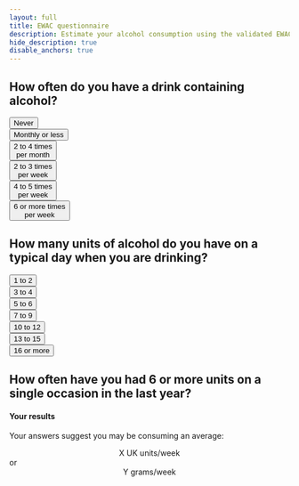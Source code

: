 ```yaml
---
layout: full
title: EWAC questionnaire 
description: Estimate your alcohol consumption using the validated EWAC tool <span class="badge badge-warning">experimental</span>
hide_description: true
disable_anchors: true
---
```



## How often do you have a drink containing alcohol?

<div id="audit1" class="btn-toolbar" role="toolbar" aria-label="AUDIT-1">
  <div class="btn-group mr-2" role="group" aria-label="Never">
    <button type="button" class="btn btn-secondary">Never</button>
  </div>
  <div class="btn-group mr-2" role="group" aria-label="Monthly">
    <button type="button" class="btn btn-secondary">Monthly or less</button>
  </div>
  <div class="btn-group mr-2" role="group" aria-label="2-4 per month">
    <button type="button" class="btn btn-secondary">2 to 4 times<br>per month</button>
  </div>  
  <div class="btn-group mr-2" role="group" aria-label="2-3 per week">
    <button type="button" class="btn btn-secondary">2 to 3 times<br>per week</button>
  </div>  
  <div class="btn-group mr-2" role="group" aria-label="4-5 per week">
    <button type="button" class="btn btn-secondary">4 to 5 times<br>per week</button>
  </div>  
  <div class="btn-group mr-2" role="group" aria-label="6+ per week">
    <button type="button" class="btn btn-secondary">6 or more times<br>per week</button>
  </div>
</div>

## How many units of alcohol do you have on a typical day when you are drinking?

<div id="audit2" class="btn-toolbar" role="toolbar" aria-label="AUDIT-2">
  <div class="btn-group mr-2" role="group">
    <button type="button" class="btn btn-secondary">1 to 2</button>
  </div>
  <div class="btn-group mr-2" role="group">
    <button type="button" class="btn btn-secondary">3 to 4</button>
  </div>
  <div class="btn-group mr-2" role="group">
    <button type="button" class="btn btn-secondary">5 to 6</button>
  </div>  
  <div class="btn-group mr-2" role="group">
    <button type="button" class="btn btn-secondary">7 to 9</button>
  </div>  
  <div class="btn-group mr-2" role="group">
    <button type="button" class="btn btn-secondary">10 to 12</button>
  </div>
  <div class="btn-group mr-2" role="group">
    <button type="button" class="btn btn-secondary">13 to 15</button>
  </div>
  <div class="btn-group mr-2" role="group">
    <button type="button" class="btn btn-secondary">16 or more</button>
  </div>
</div>

## How often have you had 6 or more units on a single occasion in the last year?




<div id="ewac-results-box" class="bd-callout bd-callout-info">
<h4 id="results-header">Your results</h4>
<p>Your answers suggest you may be consuming an average:</p>
<div id="ewac-results" class="d-flex">
<div class="p-2 flex-grow-1" align="center">X UK units/week</div>
<div class="align-bottom"> or </div>
<div class="p-2 flex-grow-1" align="center">Y grams/week</div>
</div>
</div>


